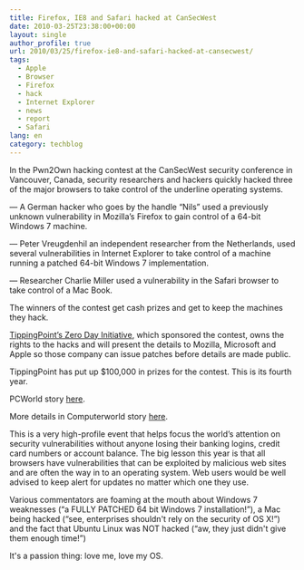 ```yaml
---
title: Firefox, IE8 and Safari hacked at CanSecWest
date: 2010-03-25T23:38:00+00:00
layout: single
author_profile: true
url: 2010/03/25/firefox-ie8-and-safari-hacked-at-cansecwest/
tags:
  - Apple
  - Browser
  - Firefox
  - hack
  - Internet Explorer
  - news
  - report
  - Safari
lang: en
category: techblog
---
```

In the Pwn2Own hacking contest at the CanSecWest security conference in Vancouver, Canada, security researchers and hackers quickly hacked three of the major browsers to take control of the underline operating systems.

— A German hacker who goes by the handle “Nils” used a previously unknown vulnerability in Mozilla’s Firefox to gain control of a 64-bit Windows 7 machine.

— Peter Vreugdenhil an independent researcher from the Netherlands, used several vulnerabilities in Internet Explorer to take control of a machine running a patched 64-bit Windows 7 implementation.

— Researcher Charlie Miller used a vulnerability in the Safari browser to take control of a Mac Book.

The winners of the contest get cash prizes and get to keep the machines they hack.

[TippingPoint’s Zero Day Initiative](http://dvlabs.tippingpoint.com/blog/2010/02/15/pwn2own-2010), which sponsored the contest, owns the rights to the hacks and will present the details to Mozilla, Microsoft and Apple so those company can issue patches before details are made public.

TippingPoint has put up $100,000 in prizes for the contest. This is its fourth year.

PCWorld story [here](http://www.pcworld.com/businesscenter/article/192419/security_lessons_learned_from_pwn2own_contest.html).

More details in Computerworld story [here](http://www.computerworld.com/s/article/9174101/Hacker_busts_IE8_on_Windows_7_in_2_minutes).

This is a very high-profile event that helps focus the world’s attention on security vulnerabilities without anyone losing their banking logins, credit card numbers or account balance. The big lesson this year is that all browsers have vulnerabilities that can be exploited by malicious web sites and are often the way in to an operating system. Web users would be well advised to keep alert for updates no matter which one they use.

Various commentators are foaming at the mouth about Windows 7 weaknesses (“a FULLY PATCHED 64 bit Windows 7 installation!”), a Mac being hacked (“see, enterprises shouldn't rely on the security of OS X!”) and the fact that Ubuntu Linux was NOT hacked (“aw, they just didn't give them enough time!”)

It's a passion thing: love me, love my OS.